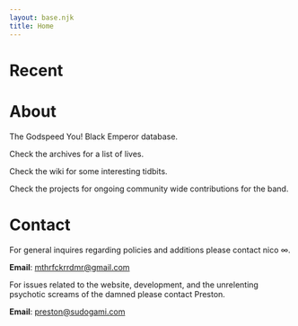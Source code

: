 ```yaml
---
layout: base.njk
title: Home
---
```


# Recent



# About

The Godspeed You! Black Emperor database.

Check the archives for a list of lives.

Check the wiki for some interesting tidbits.

Check the projects for ongoing community wide contributions for the band.

# Contact
For general inquires regarding policies and additions please contact nico ∞.

**Email**: mthrfckrrdmr@gmail.com


For issues related to the website, development, and the unrelenting psychotic screams of the damned please contact Preston.

**Email**: preston@sudogami.com
